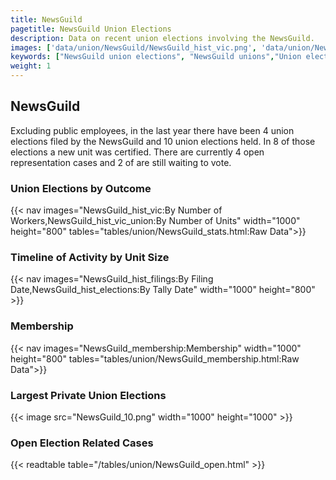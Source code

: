 ```yaml
---
title: NewsGuild
pagetitle: NewsGuild Union Elections
description: Data on recent union elections involving the NewsGuild.
images: ['data/union/NewsGuild/NewsGuild_hist_vic.png', 'data/union/NewsGuild/NewsGuild_hist_size.png', 'data/union/NewsGuild/NewsGuild_10.png']
keywords: ["NewsGuild union elections", "NewsGuild unions","Union elections"]
weight: 1
---
```

##  NewsGuild

Excluding public employees, in the last year there have been 4 union elections filed by the NewsGuild and 10 union elections held. In 8 of those elections a new unit was certified. There are currently 4 open representation cases and 2 of are still waiting to vote.

### Union Elections by Outcome
{{< nav images="NewsGuild_hist_vic:By Number of Workers,NewsGuild_hist_vic_union:By Number of Units" width="1000" height="800" tables="tables/union/NewsGuild_stats.html:Raw Data">}}

### Timeline of Activity by Unit Size
{{< nav images="NewsGuild_hist_filings:By Filing Date,NewsGuild_hist_elections:By Tally Date" width="1000" height="800" >}}

### Membership
{{< nav images="NewsGuild_membership:Membership" width="1000" height="800" tables="tables/union/NewsGuild_membership.html:Raw Data">}}

### Largest Private Union Elections
{{< image src="NewsGuild_10.png" width="1000" height="1000"  >}}

### Open Election Related Cases
{{< readtable table="/tables/union/NewsGuild_open.html" >}}

